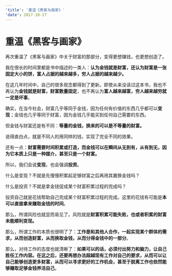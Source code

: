 ```yaml
---
'title': '重温《黑客与画家》'
'date': 2017-10-27
---
```

# 重温《黑客与画家》

再次重温了《黑客与画家》中关于财富的那部分，变得更想赚钱，也更想创造了。

我在很长的时间里都是书中描述的一类人：**认为金钱就是财富，还认为财富是一张固定大小的饼，富人占据的越来越多，穷人占据的越来越少。**

在这几年时间中，自己的很多观念都得到了更新。即使从来没读过这本书，我也不再认为**金钱就是财富，财富数量固定**，也不再认为**富人越来越富，穷人越来越穷就一定是坏事**。

确实，在当今社会，财富几乎等同于金钱，因为任何有价值的东西几乎都可以**变现**；金钱也几乎等同于财富，因为金钱几乎能买到任何自己需要的东西。

但金钱与财富还是有不同：**等量的金钱，换来的可以是不等量的财富。**

说得直白点，就是不同人的用同样的钱，实现了完全不同的效果。

还有一点：**财富需要时间积累或打造，而金钱可以在瞬间从无到有，从有到无，因为它本质上只是一种媒介，甚至只是一个财富。**

所以，我们会说**变现**，也会强调**投资**。

什么是变现？不就是先慢慢积累起足够财富之后再用其置换金钱吗？

什么是投资？不就是拿金钱促成某个财富积累过程的完成吗？

投资自己就是花钱帮助自己完成某个财富积累过程的完成。这里的花钱有可能是**本可以直接拿来赚取金钱的时间**。

那么，所谓风险也就显而易见了。风险就是**财富积累可能失败，也或者积累的财富未能顺利变现。**

那么，所谓工作的本质也很明了了：**工作是和其他人合作，一起实现某个群体的需求，从而创造财富，从而换取金钱，从而分得金钱中的一部分**。

那么，对待工作的态度也就清晰了：**如果可以的话，必须付出努力和脑力，让自己胜任工作内容。在这之后，还要再想办法超越现有工作对自己的要求，从而可以让自己能够创造更多财富，从而可以寻求更好的工作机会，甚至于脱离工作也依然能够赚取足够金钱养活自己**。